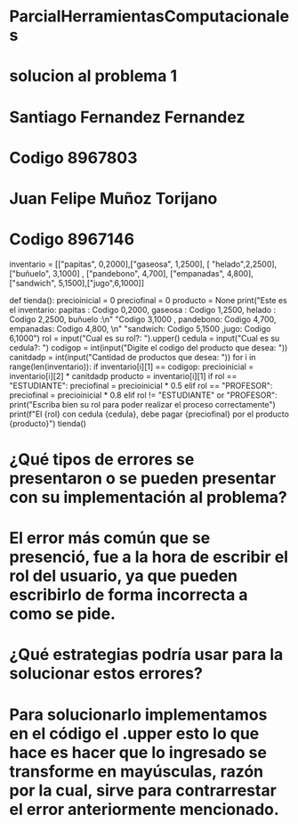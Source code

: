 # ParcialHerramientasComputacionales

# solucion al problema 1
# Santiago Fernandez Fernandez
# Codigo 8967803
# Juan Felipe Muñoz Torijano
# Codigo 8967146
inventario = [["papitas", 0,2000],["gaseosa",  1,2500], [ "helado",2,2500],  ["buñuelo", 3,1000] , ["pandebono", 4,700], ["empanadas", 4,800], ["sandwich", 5,1500],["jugo",6,1000]]

def tienda():
    precioinicial = 0
    preciofinal = 0
    producto = None
    print("Este es el inventario: papitas : Codigo 0,2000, gaseosa :  Codigo 1,2500, helado :  Codigo 2,2500, buñuelo :\n"
          "Codigo 3,1000 , pandebono:  Codigo 4,700, empanadas:  Codigo 4,800, \n"
          "sandwich:  Codigo 5,1500 ,jugo: Codigo 6,1000")
    rol = input("Cual es su rol?: ").upper()
    cedula = input("Cual es su cedula?: ")
    codigop = int(input("Digite el codigo del producto que desea: "))
    canitdadp = int(input("Cantidad de productos que desea: "))
    for i in range(len(inventario)):
        if inventario[i][1] == codigop:
            precioinicial = inventario[i][2] * canitdadp
            producto = inventario[i][1]
    if rol == "ESTUDIANTE":
        preciofinal = precioinicial * 0.5
    elif rol == "PROFESOR":
        preciofinal = precioinicial * 0.8
    elif rol != "ESTUDIANTE" or "PROFESOR":
        print("Escriba bien su rol para poder realizar el proceso correctamente")
    print(f"El {rol} con cedula {cedula}, debe pagar {preciofinal} por el producto {producto}")
tienda()

# ¿Qué tipos de errores se presentaron o se pueden presentar con su implementación al problema?

# El error más común que se presenció, fue a la hora de escribir el rol del usuario, ya que pueden escribirlo de forma incorrecta a como se pide.

# ¿Qué estrategias podría usar para la solucionar estos errores?

# Para solucionarlo implementamos en el código el .upper esto lo que hace es hacer que lo ingresado se transforme en mayúsculas, razón por la cual, sirve para contrarrestar el error anteriormente mencionado.
